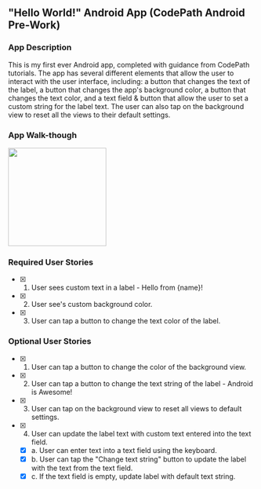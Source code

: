 ## "Hello World!" Android App (CodePath Android Pre-Work)

### App Description
This is my first ever Android app, completed with guidance from CodePath tutorials. The app has several different elements that allow the user to interact with the user interface, including: a button that changes the text of the label, a button that changes the app's background color, a button that changes the text color, and a text field & button that allow the user to set a custom string for the label text. The user can also tap on the background view to reset all the views to their default settings. 

### App Walk-though
<img src="" width=200><br>

### Required User Stories
- [X] 1. User sees custom text in a label - Hello from {name}!
- [X] 2. User see's custom background color.
- [X] 3. User can tap a button to change the text color of the label.

### Optional User Stories
- [X] 1. User can tap a button to change the color of the background view.  
- [X] 2. User can tap a button to change the text string of the label - Android is Awesome!  
- [X] 3. User can tap on the background view to reset all views to default settings.  
- [X] 4. User can update the label text with custom text entered into the text field.  
   - [X] a. User can enter text into a text field using the keyboard.  
   - [X] b. User can tap the "Change text string" button to update the label with the text from the text field.  
   - [X] c. If the text field is empty, update label with default text string.  
